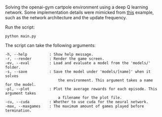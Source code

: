 Solving the openai-gym cartpole environment using a deep Q learning network.
Some implementation details were mimicked from [this](https://keras.io/examples/rl/deep_q_network_breakout/) example, such as the network architecture and the update frequency.

Run the script:

    python main.py

The script can take the following arguments:

    -h, --help          : Show help message.
    -r, --render        : Render the game screen.
    -ev, --eval         : Load and evaluate a model from the 'models/' folder.
    -s, --save          : Save the model under 'models/[name]' when it solves 
                            the environment. This argument takes a name for the model.
    -pl, --plot         : Plot the average rewards for each episode. This argument takes
                            a filename for the plot file.
    -cu, --cuda         : Whether to use cuda for the neural network.
    -max, --maxgames    : The maximum amount of games played before termination.